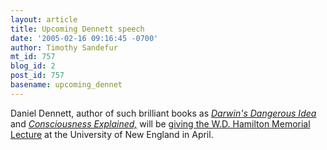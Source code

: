 ```yaml
---
layout: article
title: Upcoming Dennett speech
date: '2005-02-16 09:16:45 -0700'
author: Timothy Sandefur
mt_id: 757
blog_id: 2
post_id: 757
basename: upcoming_dennet
---
```

Daniel Dennett, author of such brilliant books as <i><a href="http://www.amazon.com/exec/obidos/tg/detail/-/068482471X/qid=1108566961/sr=8-1/ref=sr_8_xs_ap_i1_xgl14/104-8912589-0024704?v=glance&s=books&n=507846">Darwin's Dangerous Idea</a> </i>and <i><a href="http://www.amazon.com/exec/obidos/tg/detail/-/0316180661/qid=1108566961/sr=8-3/ref=sr_8_xs_ap_i3_xgl14/104-8912589-0024704?v=glance&s=books&n=507846">Consciousness Explained,</a> </i>will be <a href="http://lsolum.blogspot.com/archives/2005_02_01_lsolum_archive.html#110814066432114016">giving the W.D. Hamilton Memorial Lecture</a> at the University of New England in April.
